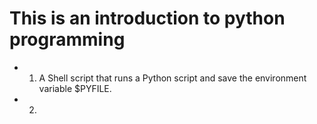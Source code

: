 # This is an introduction to python programming
* 1. A Shell script that runs a Python script and save the environment variable $PYFILE.
* 2. 
